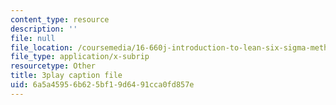 ```yaml
---
content_type: resource
description: ''
file: null
file_location: /coursemedia/16-660j-introduction-to-lean-six-sigma-methods-january-iap-2012/6a5a45956b625bf19d6491cca0fd857e_hQRfikgHzdg.vtt
file_type: application/x-subrip
resourcetype: Other
title: 3play caption file
uid: 6a5a4595-6b62-5bf1-9d64-91cca0fd857e
---
```

